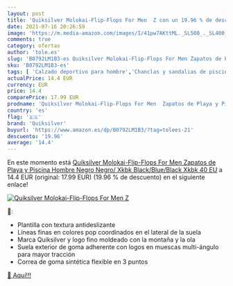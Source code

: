 ```yaml
---
layout: post
title: 'Quiksilver Molokai-Flip-Flops For Men  Z con un 19.96 % de descuento'
date: 2021-07-16 20:26:59
image: 'https://m.media-amazon.com/images/I/41pw7AKttML._SL500_._SL400_.jpg'
comments: true
category: ofertas
author: 'tole.es'
slug: 'B0792LM1B3-es Quiksilver Molokai-Flip-Flops For Men Zapatos de Playa y...'
sku: 'B0792LM1B3-es'
tags: [ 'Calzado deportivo para hombre','Chanclas y sandalias de piscina para hombre','Zapatillas y calzado deportivo para hombre','Zapatos','Zapatos para hombre','Zapatos y complementos','quiksilver','zapatos', ]
actualPrice: 14.4 EUR
currency: EUR
price: 14.4
comparePrice: 17.99 EUR
prodname: 'Quiksilver Molokai-Flip-Flops For Men  Zapatos de Playa y Piscina Hombre  Negro  Negro/ Xkbk Black/Blue/Black  Xkbk   40 EU'
country: 'es'
flag: '🇪🇸'
brand: 'Quiksilver'
buyurl: 'https://www.amazon.es/dp/B0792LM1B3/?tag=tolees-21'
descuento: '19.96'
average: '14.4'
---
```


En este momento está [Quiksilver Molokai-Flip-Flops For Men  Zapatos de Playa y Piscina Hombre  Negro  Negro/ Xkbk Black/Blue/Black  Xkbk   40 EU](https://www.amazon.es/dp/B0792LM1B3/?tag=tolees-21) a 14.4 EUR (original: 17.99 EUR) (19.96 %  de descuento) en el siguiente enlace!

[![Quiksilver Molokai-Flip-Flops For Men  Z](https://m.media-amazon.com/images/I/41pw7AKttML._SL500_._SL400_.jpg)](https://www.amazon.es/dp/B0792LM1B3/?tag=tolees-21)

🔎:

- Plantilla con textura antideslizante
- Líneas finas en colores pop coordinados en el lateral de la suela
- Marca Quiksilver y logo fino moldeado con la montaña y la ola
- Suela exterior de goma adherente con logos en muescas multi-ángulo para mayor tracción
- Correa de goma sintética flexible en 3 puntos

[🛒 Aquí!!!](https://www.amazon.es/dp/B0792LM1B3/?tag=tolees-21)
